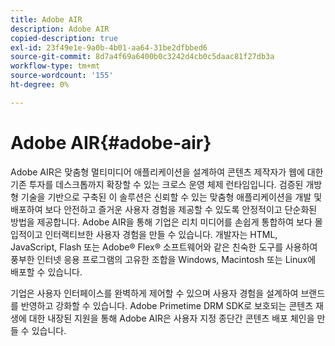 ```yaml
---
title: Adobe AIR
description: Adobe AIR
copied-description: true
exl-id: 23f49e1e-9a0b-4b01-aa64-31be2dfbbed6
source-git-commit: 8d7a4f69a6400b0c3242d4cb0c5daac81f27db3a
workflow-type: tm+mt
source-wordcount: '155'
ht-degree: 0%

---
```


# Adobe AIR{#adobe-air}

Adobe AIR은 맞춤형 멀티미디어 애플리케이션을 설계하여 콘텐츠 제작자가 웹에 대한 기존 투자를 데스크톱까지 확장할 수 있는 크로스 운영 체제 런타임입니다. 검증된 개방형 기술을 기반으로 구축된 이 솔루션은 신뢰할 수 있는 맞춤형 애플리케이션을 개발 및 배포하여 보다 안전하고 즐거운 사용자 경험을 제공할 수 있도록 안정적이고 단순화된 방법을 제공합니다. Adobe AIR을 통해 기업은 리치 미디어를 손쉽게 통합하여 보다 몰입적이고 인터랙티브한 사용자 경험을 만들 수 있습니다. 개발자는 HTML, JavaScript, Flash 또는 Adobe® Flex® 소프트웨어와 같은 친숙한 도구를 사용하여 풍부한 인터넷 응용 프로그램의 고유한 조합을 Windows, Macintosh 또는 Linux에 배포할 수 있습니다.

기업은 사용자 인터페이스를 완벽하게 제어할 수 있으며 사용자 경험을 설계하여 브랜드를 반영하고 강화할 수 있습니다. Adobe Primetime DRM SDK로 보호되는 콘텐츠 재생에 대한 내장된 지원을 통해 Adobe AIR은 사용자 지정 종단간 콘텐츠 배포 체인을 만들 수 있습니다.
